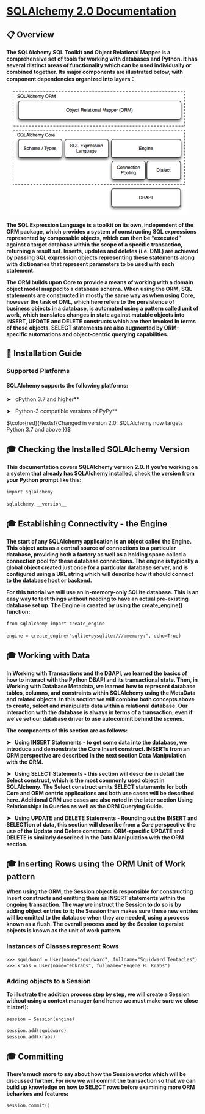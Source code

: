 # [**SQLAlchemy 2.0 Documentation**](https://docs.sqlalchemy.org/en/20/index.html)   


## 📋 Overview

**The SQLAlchemy SQL Toolkit and Object Relational Mapper is a comprehensive set of tools for working with databases and Python. It has several distinct areas of functionality which can be used individually or combined together. Its major components are illustrated below, with component dependencies organized into layers：**

&nbsp; <img src="./Images/Object Relational Mapper (ORM) and the Core.png" alt="ORM and Core"/>


**The SQL Expression Language is a toolkit on its own, independent of the ORM package, which provides a system of constructing SQL expressions represented by composable objects, which can then be “executed” against a target database within the scope of a specific transaction, returning a result set. Inserts, updates and deletes (i.e. DML) are achieved by passing SQL expression objects representing these statements along with dictionaries that represent parameters to be used with each statement.**

**The ORM builds upon Core to provide a means of working with a domain object model mapped to a database schema. When using the ORM, SQL statements are constructed in mostly the same way as when using Core, however the task of DML, which here refers to the persistence of business objects in a database, is automated using a pattern called unit of work, which translates changes in state against mutable objects into INSERT, UPDATE and DELETE constructs which are then invoked in terms of those objects. SELECT statements are also augmented by ORM-specific automations and object-centric querying capabilities.**



## 📣 Installation Guide

### Supported Platforms

#### SQLAlchemy supports the following platforms:

➤ &nbsp; cPython 3.7 and higher**

➤ &nbsp; Python-3 compatible versions of PyPy**

$\color{red}{\textsf{Changed in version 2.0: SQLAlchemy now targets Python 3.7 and above.}}$



## 🎓 Checking the Installed SQLAlchemy Version

**This documentation covers SQLAlchemy version 2.0. If you’re working on a system that already has SQLAlchemy installed, check the version from your Python prompt like this:**

```sqlalchemy version
import sqlalchemy

sqlalchemy.__version__  
```



## 🎓 Establishing Connectivity - the Engine

**The start of any SQLAlchemy application is an object called the Engine. This object acts as a central source of connections to a particular database, providing both a factory as well as a holding space called a connection pool for these database connections. The engine is typically a global object created just once for a particular database server, and is configured using a URL string which will describe how it should connect to the database host or backend.**

**For this tutorial we will use an in-memory-only SQLite database. This is an easy way to test things without needing to have an actual pre-existing database set up. The Engine is created by using the create_engine() function:**

```sqlalchemy version
from sqlalchemy import create_engine

engine = create_engine("sqlite+pysqlite:///:memory:", echo=True)
```




## 🎓 Working with Data

**In Working with Transactions and the DBAPI, we learned the basics of how to interact with the Python DBAPI and its transactional state. Then, in Working with Database Metadata, we learned how to represent database tables, columns, and constraints within SQLAlchemy using the MetaData and related objects. In this section we will combine both concepts above to create, select and manipulate data within a relational database. Our interaction with the database is always in terms of a transaction, even if we’ve set our database driver to use autocommit behind the scenes.**

**The components of this section are as follows:**

**➤ &nbsp; Using INSERT Statements - to get some data into the database, we introduce and demonstrate the Core Insert construct. INSERTs from an ORM perspective are described in the next section Data Manipulation with the ORM.**

**➤ &nbsp; Using SELECT Statements - this section will describe in detail the Select construct, which is the most commonly used object in SQLAlchemy. The Select construct emits SELECT statements for both Core and ORM centric applications and both use cases will be described here. Additional ORM use cases are also noted in the later section Using Relationships in Queries as well as the ORM Querying Guide.**

**➤ &nbsp; Using UPDATE and DELETE Statements - Rounding out the INSERT and SELECTion of data, this section will describe from a Core perspective the use of the Update and Delete constructs. ORM-specific UPDATE and DELETE is similarly described in the Data Manipulation with the ORM section.**



## 🎓 Inserting Rows using the ORM Unit of Work pattern

**When using the ORM, the Session object is responsible for constructing Insert constructs and emitting them as INSERT statements within the ongoing transaction. The way we instruct the Session to do so is by adding object entries to it; the Session then makes sure these new entries will be emitted to the database when they are needed, using a process known as a flush. The overall process used by the Session to persist objects is known as the unit of work pattern.**

### Instances of Classes represent Rows

```Data
>>> squidward = User(name="squidward", fullname="Squidward Tentacles")
>>> krabs = User(name="ehkrabs", fullname="Eugene H. Krabs")
```

### Adding objects to a Session

**To illustrate the addition process step by step, we will create a Session without using a context manager (and hence we must make sure we close it later!):**

```Session
session = Session(engine)
```

```Session.add
session.add(squidward)
session.add(krabs)
```


## 🎓 Committing

**There’s much more to say about how the Session works which will be discussed further. For now we will commit the transaction so that we can build up knowledge on how to SELECT rows before examining more ORM behaviors and features:**

```Session.commit
session.commit()
```


